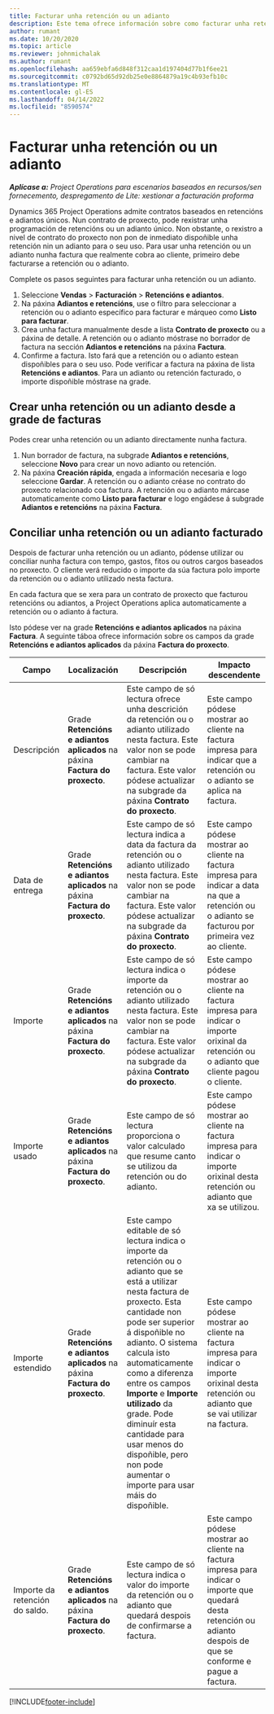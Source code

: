 ```yaml
---
title: Facturar unha retención ou un adianto
description: Este tema ofrece información sobre como facturar unha retención ou un adianto en Project Operations.
author: rumant
ms.date: 10/20/2020
ms.topic: article
ms.reviewer: johnmichalak
ms.author: rumant
ms.openlocfilehash: aa659ebfa6d848f312caa1d197404d77b1f6ee21
ms.sourcegitcommit: c0792bd65d92db25e0e8864879a19c4b93efb10c
ms.translationtype: MT
ms.contentlocale: gl-ES
ms.lasthandoff: 04/14/2022
ms.locfileid: "8590574"
---
```

# <a name="invoice-a-retainer-or-an-advance"></a>Facturar unha retención ou un adianto

_**Aplícase a:** Project Operations para escenarios baseados en recursos/sen fornecemento, despregamento de Lite: xestionar a facturación proforma_

Dynamics 365 Project Operations admite contratos baseados en retencións e adiantos únicos. Nun contrato de proxecto, pode rexistrar unha programación de retencións ou un adianto único. Non obstante, o rexistro a nivel de contrato do proxecto non pon de inmediato dispoñible unha retención nin un adianto para o seu uso. Para usar unha retención ou un adianto nunha factura que realmente cobra ao cliente, primeiro debe facturarse a retención ou o adianto.

Complete os pasos seguintes para facturar unha retención ou un adianto.

1. Seleccione **Vendas** > **Facturación** > **Retencións e adiantos**. 
2. Na páxina **Adiantos e retencións**, use o filtro para seleccionar a retención ou o adianto específico para facturar e márqueo como **Listo para facturar**.
3. Crea unha factura manualmente desde a lista **Contrato de proxecto** ou a páxina de detalle. A retención ou o adianto móstrase no borrador de factura na sección **Adiantos e retencións** na páxina **Factura**.
4. Confirme a factura. Isto fará que a retención ou o adianto estean dispoñibles para o seu uso. Pode verificar a factura na páxina de lista **Retencións e adiantos**. Para un adianto ou retención facturado, o importe dispoñible móstrase na grade.

## <a name="create-a-retainer-or-advance-from-the-invoice-grid"></a>Crear unha retención ou un adianto desde a grade de facturas

Podes crear unha retención ou un adianto directamente nunha factura.

1. Nun borrador de factura, na subgrade **Adiantos e retencións**, seleccione **Novo** para crear un novo adianto ou retención. 
2. Na páxina **Creación rápida**, engada a información necesaria e logo seleccione **Gardar**. A retención ou o adianto créase no contrato do proxecto relacionado coa factura. A retención ou o adianto márcase automaticamente como **Listo para facturar** e logo engádese á subgrade **Adiantos e retencións** na páxina **Factura**.

## <a name="reconcile-an-invoiced-retainer-or-advance"></a>Conciliar unha retención ou un adianto facturado

Despois de facturar unha retención ou un adianto, pódense utilizar ou conciliar nunha factura con tempo, gastos, fitos ou outros cargos baseados no proxecto. O cliente verá reducido o importe da súa factura polo importe da retención ou o adianto utilizado nesta factura.

En cada factura que se xera para un contrato de proxecto que facturou retencións ou adiantos, a Project Operations aplica automaticamente a retención ou o adianto á factura.

Isto pódese ver na grade **Retencións e adiantos aplicados** na páxina **Factura**. A seguinte táboa ofrece información sobre os campos da grade **Retencións e adiantos aplicados** da páxina **Factura do proxecto**.

| Campo | Localización | Descripción | Impacto descendente |
| --- | --- | --- | --- |
| Descripción | Grade **Retencións e adiantos aplicados** na páxina **Factura do proxecto**. |Este campo de só lectura ofrece unha descrición da retención ou o adianto utilizado nesta factura. Este valor non se pode cambiar na factura. Este valor pódese actualizar na subgrade da páxina **Contrato do proxecto**. | Este campo pódese mostrar ao cliente na factura impresa para indicar que a retención ou o adianto se aplica na factura. |
| Data de entrega | Grade **Retencións e adiantos aplicados** na páxina **Factura do proxecto**.  | Este campo de só lectura indica a data da factura da retención ou o adianto utilizado nesta factura. Este valor non se pode cambiar na factura. Este valor pódese actualizar na subgrade da páxina **Contrato do proxecto**. | Este campo pódese mostrar ao cliente na factura impresa para indicar a data na que a retención ou o adianto se facturou por primeira vez ao cliente. |
| Importe  | Grade **Retencións e adiantos aplicados** na páxina **Factura do proxecto**.  | Este campo de só lectura indica o importe da retención ou o adianto utilizado nesta factura. Este valor non se pode cambiar na factura. Este valor pódese actualizar na subgrade da páxina **Contrato do proxecto**. | Este campo pódese mostrar ao cliente na factura impresa para indicar o importe orixinal da retención ou o adianto que cliente pagou o cliente. |
| Importe usado | Grade **Retencións e adiantos aplicados** na páxina **Factura do proxecto**.  | Este campo de só lectura proporciona o valor calculado que resume canto se utilizou da retención ou do adianto. | Este campo pódese mostrar ao cliente na factura impresa para indicar o importe orixinal desta retención ou adianto que xa se utilizou. |
| Importe estendido | Grade **Retencións e adiantos aplicados** na páxina **Factura do proxecto**.  | Este campo editable de só lectura indica o importe da retención ou o adianto que se está a utilizar nesta factura de proxecto. Esta cantidade non pode ser superior á dispoñible no adianto. O sistema calcula isto automaticamente como a diferenza entre os campos **Importe** e **Importe utilizado** da grade. Pode diminuír esta cantidade para usar menos do dispoñible, pero non pode aumentar o importe para usar máis do dispoñible. | Este campo pódese mostrar ao cliente na factura impresa para indicar o importe orixinal desta retención ou adianto que se vai utilizar na factura. |
| Importe da retención do saldo. | Grade **Retencións e adiantos aplicados** na páxina **Factura do proxecto**.  | Este campo de só lectura indica o valor do importe da retención ou o adianto que quedará despois de confirmarse a factura. | Este campo pódese mostrar ao cliente na factura impresa para indicar o importe que quedará desta retención ou adianto despois de que se conforme e pague a factura. |


[!INCLUDE[footer-include](../../includes/footer-banner.md)]